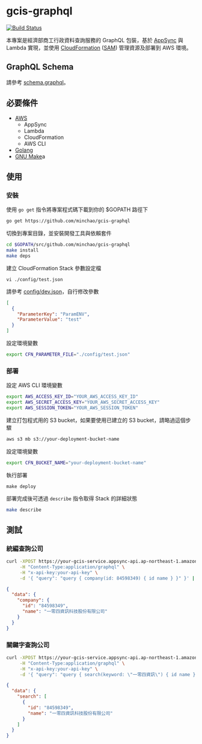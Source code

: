 # gcis-graphql

[![Build Status](https://travis-ci.com/minchao/gcis-graphql.svg?branch=master)](https://travis-ci.com/minchao/gcis-graphql)

本專案是經濟部商工行政資料查詢服務的 GraphQL 包裝，基於 [AppSync](https://aws.amazon.com/appsync/) 與 Lambda 實現，並使用 [CloudFormation](https://aws.amazon.com/cloudformation/) ([SAM](https://aws.amazon.com/tw/serverless/sam/)) 管理資源及部署到 AWS 環境。

## GraphQL Schema

請參考 [schema.graphql](./cloudformation/schema.graphql)。

## 必要條件

- [AWS](https://aws.amazon.com/)
  - AppSync
  - Lambda
  - CloudFormation
  - AWS CLI
- [Golang](https://golang.org/)
- [GNU Make](https://www.gnu.org/software/make/)a

## 使用

### 安裝

使用 `go get` 指令將專案程式碼下載到你的 $GOPATH 路徑下

```bash
go get https://github.com/minchao/gcis-graphql
```

切換到專案目錄，並安裝開發工具與依賴套件

```bash
cd $GOPATH/src/github.com/minchao/gcis-graphql
make install
make deps
```

建立 CloudFormation Stack 參數設定檔

```
vi ./config/test.json
```

請參考 [config/dev.json](./config/dev.json)，自行修改參數

```json
[
  {
    "ParameterKey": "ParamENV",
    "ParameterValue": "test"
  }
]
```

設定環境變數

```bash
export CFN_PARAMETER_FILE="./config/test.json"
```

### 部署

設定 AWS CLI 環境變數

```bash
export AWS_ACCESS_KEY_ID="YOUR_AWS_ACCESS_KEY_ID"
export AWS_SECRET_ACCESS_KEY="YOUR_AWS_SECRET_ACCESS_KEY"
export AWS_SESSION_TOKEN="YOUR_AWS_SESSION_TOKEN"
```

建立打包程式用的 S3 bucket，如果要使用已建立的 S3 bucket，請略過這個步驟

```bash
aws s3 mb s3://your-deployment-bucket-name
```

設定環境變數

```bash
export CFN_BUCKET_NAME="your-deployment-bucket-name"
```

執行部署

```
make deploy
```

部署完成後可透過 `describe` 指令取得 Stack 的詳細狀態

```bash
make describe
```

## 測試

### 統編查詢公司

```bash
curl -XPOST https://your-gcis-service.appsync-api.ap-northeast-1.amazonaws.com/graphql \
     -H "Content-Type:application/graphql" \
     -H "x-api-key:your-api-key" \
     -d '{ "query": "query { company(id: 84598349) { id name } }" }' | jq
```

```json
{
  "data": {
    "company": {
      "id": "84598349",
      "name": "一零四資訊科技股份有限公司"
    }
  }
}
```

### 關鍵字查詢公司

```bash
curl -XPOST https://your-gcis-service.appsync-api.ap-northeast-1.amazonaws.com/graphql \
     -H "Content-Type:application/graphql" \
     -H "x-api-key:your-api-key" \
     -d '{ "query": "query { search(keyword: \"一零四資訊\") { id name } }" }' | jq
```

```json
{
  "data": {
    "search": [
      {
        "id": "84598349",
        "name": "一零四資訊科技股份有限公司"
      }
    ]
  }
}
```
